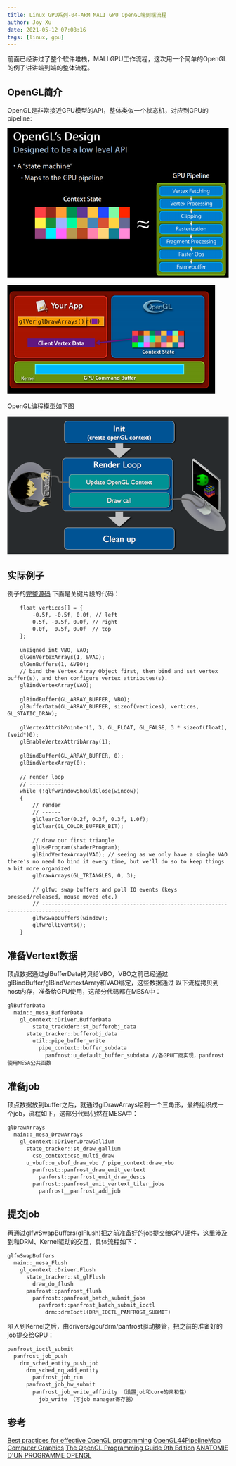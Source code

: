 ```yaml
---
title: Linux GPU系列-04-ARM MALI GPU OpenGL端到端流程
author: Joy Xu
date: 2021-05-12 07:08:16
tags: [linux, gpu]
---
```


前面已经讲过了整个软件堆栈，MALI GPU工作流程，这次用一个简单的OpenGL的例子讲讲端到端的整体流程。

## OpenGL简介

OpenGL是非常接近GPU模型的API，整体类似一个状态机，对应到GPU的pipeline:

![opengl statemachine](/images/opengl_statemachine1.png)

![opengl statemachine](/images/opengl_statemachine2.png)

OpenGL编程模型如下图

![opengl model](/images/opengl_workflow.png)

## 实际例子

例子的[完整源码](https://github.com/joyxu/opengl-misc/blob/master/OpenGL/triangle/triangle.cpp)
下面是关键片段的代码：

		float vertices[] = {
			-0.5f, -0.5f, 0.0f, // left
			0.5f, -0.5f, 0.0f, // right
			0.0f,  0.5f, 0.0f  // top
		};

		unsigned int VBO, VAO;
		glGenVertexArrays(1, &VAO);
		glGenBuffers(1, &VBO);
		// bind the Vertex Array Object first, then bind and set vertex buffer(s), and then configure vertex attributes(s).
		glBindVertexArray(VAO);

		glBindBuffer(GL_ARRAY_BUFFER, VBO);
		glBufferData(GL_ARRAY_BUFFER, sizeof(vertices), vertices, GL_STATIC_DRAW);

		glVertexAttribPointer(1, 3, GL_FLOAT, GL_FALSE, 3 * sizeof(float), (void*)0);
		glEnableVertexAttribArray(1);

		glBindBuffer(GL_ARRAY_BUFFER, 0);
		glBindVertexArray(0);

		// render loop
		// -----------
		while (!glfwWindowShouldClose(window))
		{
			// render
			// ------
			glClearColor(0.2f, 0.3f, 0.3f, 1.0f);
			glClear(GL_COLOR_BUFFER_BIT);

			// draw our first triangle
			glUseProgram(shaderProgram);
			glBindVertexArray(VAO); // seeing as we only have a single VAO there's no need to bind it every time, but we'll do so to keep things a bit more organized
			glDrawArrays(GL_TRIANGLES, 0, 3);

			// glfw: swap buffers and poll IO events (keys pressed/released, mouse moved etc.)
			// -------------------------------------------------------------------------------
			glfwSwapBuffers(window);
			glfwPollEvents();
		}

## 准备Vertext数据

顶点数据通过glBufferData拷贝给VBO，VBO之前已经通过glBindBuffer/glBindVertextArray和VAO绑定，这些数据通过
以下流程拷贝到host内存，准备给GPU使用，这部分代码都在MESA中：

	glBufferData
	  main::_mesa_BufferData
	    gl_context::Driver.BufferData
	    	state_trackder::st_bufferobj_data
		  state_tracker::bufferobj_data
		    util::pipe_buffer_write
		      pipe_context::buffer_subdata
		        panfrost:u_default_buffer_subdata //各GPU厂商实现，panfrost使用MESA公共函数


## 准备job

顶点数据放到buffer之后，就通过glDrawArrays绘制一个三角形，最终组织成一个job，流程如下，这部分代码仍然在MESA中：

	glDrawArrays
	  main::_mesa_DrawArrays
	    gl_context::Driver.DrawGallium
	      state_tracker::st_draw_gallium
	        cso_context:cso_multi_draw
		  u_vbuf::u_vbuf_draw_vbo / pipe_context:draw_vbo
		    panfrost::panfrost_draw_emit_vertext
		      panforst::panfrost_emit_draw_descs
		    panfrost::panfrost_emit_vertext_tiler_jobs
		      panfrost__panfrost_add_job


## 提交job

再通过glfwSwapBuffers(glFlush)把之前准备好的job提交给GPU硬件，这里涉及到和DRM、Kernel驱动的交互，具体流程如下：

	glfwSwapBuffers
	  main::_mesa_Flush
	    gl_context::Driver.Flush
	      state_tracker::st_glFlush
	        draw_do_flush
		  panfrost::panfrost_flush
		    panfrost::panfrost_batch_submit_jobs
		      panfrost::panfrost_batch_submit_ioctl
		        drm::drmIoctl(DRM_IOCTL_PANFROST_SUBMIT)

陷入到Kernel之后，由drivers/gpu/drm/panfrost驱动接管，把之前的准备好的job提交给GPU：

	panfrost_ioctl_submit
	  panfrost_job_push
	    drm_sched_entity_push_job
	      drm_sched_rq_add_entity
	        panfrost_job_run
		  panfrost_job_hw_submit
		    panfrost_job_write_affinity （设置job和core的亲和性）
		      job_write （写job manager寄存器）


## 参考

[Best practices for effective OpenGL programming](https://docs.huihoo.com/apple/wwdc/2010/session_414__opengl_essential_design_practices.pdf)
[OpenGL44PipelineMap](https://www.seas.upenn.edu/~pcozzi/OpenGLInsights/OpenGL44PipelineMap.pdf)
[Computer Graphics](http://csc.villanova.edu/~mdamian/Past/csc8470sp15/notes/01-IntroductionNotes.pdf)
[The OpenGL Programming Guide 9th Edition](http://www.opengl-redbook.com/)
[ANATOMIE D'UN PROGRAMME OPENGL](http://www.ecole.ensicaen.fr/~simonl/files/OpenGL/Cours/Lesson1/#/6/1)
